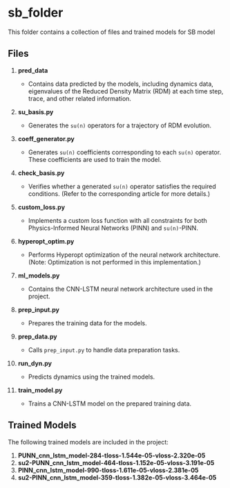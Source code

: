 # sb_folder

This folder contains a collection of files and trained models for SB model

## Files

1. **pred_data**
    - Contains data predicted by the models, including dynamics data, eigenvalues of the Reduced Density Matrix (RDM) at each time step, trace, and other related information.

2. **su_basis.py**
    - Generates the `su(n)` operators for a trajectory of RDM evolution.

3. **coeff_generator.py**
    - Generates `su(n)` coefficients corresponding to each `su(n)` operator. These coefficients are used to train the model.

4. **check_basis.py**
    - Verifies whether a generated `su(n)` operator satisfies the required conditions. (Refer to the corresponding article for more details.)

5. **custom_loss.py**
    - Implements a custom loss function with all constraints for both Physics-Informed Neural Networks (PINN) and `su(n)`-PINN.

6. **hyperopt_optim.py**
    - Performs Hyperopt optimization of the neural network architecture. (Note: Optimization is not performed in this implementation.)

7. **ml_models.py**
    - Contains the CNN-LSTM neural network architecture used in the project.

8. **prep_input.py**
    - Prepares the training data for the models.

9. **prep_data.py**
    - Calls `prep_input.py` to handle data preparation tasks.

10. **run_dyn.py**
    - Predicts dynamics using the trained models.

11. **train_model.py**
    - Trains a CNN-LSTM model on the prepared training data.

## Trained Models

The following trained models are included in the project:

1. **PUNN_cnn_lstm_model-284-tloss-1.544e-05-vloss-2.320e-05**
2. **su2-PUNN_cnn_lstm_model-464-tloss-1.152e-05-vloss-3.191e-05**
3. **PINN_cnn_lstm_model-990-tloss-1.611e-05-vloss-2.381e-05**
4. **su2-PINN_cnn_lstm_model-359-tloss-1.382e-05-vloss-3.464e-05**
